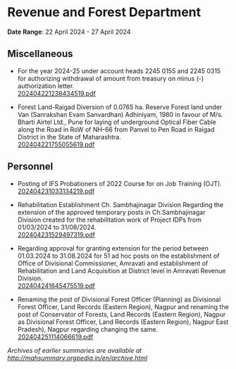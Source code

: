 # Revenue and Forest Department

**Date Range**: 22 April 2024 - 27 April 2024


## Miscellaneous
- For the year 2024-25 under account heads 2245 0155 and 2245 0315 for authorizing withdrawal of amount from treasury on minus (-) authorization letter.\
  [202404221238434519.pdf](https://gr.maharashtra.gov.in/Site/Upload/Government%20Resolutions/English/202404221238434519.pdf)

- Forest Land-Raigad Diversion of 0.0765 ha. Reserve Forest land under Van (Sanrakshan Evam Sanvardhan) Adhiniyam, 1980 in favour of M/s. Bharti Airtel Ltd., Pune for laying of underground Optical Fiber Cable along the Road in RoW of NH-66 from Panvel to Pen Road in Raigad District in the State of Maharashtra.\
  [202404221755055619.pdf](https://gr.maharashtra.gov.in/Site/Upload/Government%20Resolutions/English/202404221755055619.pdf)

## Personnel
- Posting of IFS Probationers of 2022 Course for on Job Training (OJT).\
  [202404231033134219.pdf](https://gr.maharashtra.gov.in/Site/Upload/Government%20Resolutions/English/202404231033134219....pdf)

- Rehabilitation Establishment Ch. Sambhajinagar Division Regarding the extension of the approved temporary posts in Ch.Sambhajinagar Division created for the rehabilitation work of Project IDPs from 01/03/2024 to 31/08/2024.\
  [202404231529497319.pdf](https://gr.maharashtra.gov.in/Site/Upload/Government%20Resolutions/English/202404231529497319.pdf)

- Regarding   approval for granting extension for the period between 01.03.2024 to 31.08.2024 for 51 ad hoc posts on the establishment of  Office of Divisional Commissioner, Amravati and establishment of  Rehabilitation and Land Acquisition at District level in Amravati Revenue Division.\
  [202404241645475519.pdf](https://gr.maharashtra.gov.in/Site/Upload/Government%20Resolutions/English/202404241645475519.pdf)

- Renaming the post of Divisional Forest Officer (Planning) as Divisional Forest Officer, Land Records (Eastern Region), Nagpur and renaming the post of Conservator of Forests, Land Records (Eastern Region), Nagpur as Divisional Forest Officer, Land Records (Eastern Region), Nagpur East Pradesh), Nagpur regarding changing the same.\
  [202404251114066619.pdf](https://gr.maharashtra.gov.in/Site/Upload/Government%20Resolutions/English/202404251114066619.pdf)


*Archives of earlier summaries are available at http://mahsummary.orgpedia.in/en/archive.html*